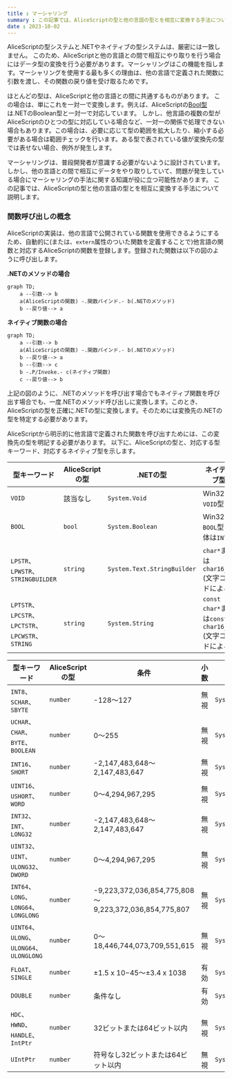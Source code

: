 ```yaml
---
title : マーシャリング
summary : この記事では、AliceScriptの型と他の言語の型とを相互に変換する手法について説明します。
date : 2023-10-02
---
```


AliceScriptの型システムと.NETやネイティブの型システムは、厳密には一致しません。
このため、AliceScriptと他の言語との間で相互にやり取りを行う場合にはデータ型の変換を行う必要があります。マーシャリングはこの機能を指します。マーシャリングを使用する最も多くの理由は、他の言語で定義された関数に引数を渡し、その関数の戻り値を受け取るためです。

ほとんどの型は、AliceScriptと他の言語との間に共通するものがあります。
この場合は、単にこれを一対一で変換します。例えば、AliceScriptの[Bool型](../api/bool/index.md)は.NETのBoolean型と一対一で対応しています。
しかし、他言語の複数の型がAliceScriptのひとつの型に対応している場合など、一対一の関係で処理できない場合もあります。この場合は、必要に応じて型の範囲を拡大したり、縮小する必要がある場合は範囲チェックを行います。ある型で表されている値が変換先の型では表せない場合、例外が発生します。

マーシャリングは、普段開発者が意識する必要がないように設計されています。
しかし、他の言語との間で相互にデータをやり取りしていて、問題が発生している場合にマーシャリングの手法に関する知識が役に立つ可能性があります。
この記事では、AliceScriptの型と他の言語の型とを相互に変換する手法について説明します。

### 関数呼び出しの概念

AliceScriptの実装は、他の言語で公開されている関数を使用できるようにするため、自動的に(または、`extern`属性のついた関数を定義することで)他言語の関数と対応するAliceScriptの関数を登録します。登録された関数は以下の図のように呼び出します。

**.NETのメソッドの場合**

```mermaid
graph TD;
    a --引数--> b
    a(AliceScriptの関数) -.関数バインド.- b(.NETのメソッド)
    b --戻り値--> a
```

**ネイティブ関数の場合**

```mermaid
graph TD;
    a --引数--> b
    a(AliceScriptの関数) -.関数バインド.- b(.NETのメソッド)
    b --戻り値--> a
    b --引数--> c
    b -.P/Invoke.- c(ネイティブ関数)
    c --戻り値--> b
```

上記の図のように、.NETのメソッドを呼び出す場合でもネイティブ関数を呼び出す場合でも、一度.NETのメソッド呼び出しに変換します。このとき、AliceScriptの型を正確に.NETの型に変換します。そのためには変換先の.NETの型を特定する必要があります。

AliceScriptから明示的に他言語で定義された関数を呼び出すためには、この変換先の型を明記する必要があります。
以下に、AliceScriptの型と、対応する型キーワード、対応するネイティブ型を示します。

|型キーワード|AliceScriptの型|.NETの型|ネイティブ型|
|--|--|--|--|
|`VOID`|該当なし|`System.Void`|Win32の`VOID`型|
|`BOOL`|`bool`|`System.Boolean`|Win32の`BOOL`型(実体は`INT`)|
|`LPSTR`、`LPWSTR`、`STRINGBUILDER`|`string`|`System.Text.StringBuilder`|`char*`または`char16_t*`(文字コードによる)|
|`LPTSTR`、`LPCSTR`、`LPCTSTR`、`LPCWSTR`、`STRING`|`string`|`System.String`|`const char*`または`const char16_t*`(文字コードによる)|

|型キーワード|AliceScriptの型|条件|小数|.NETの型|ネイティブ型|
|--|--|--|--|--|--|
|`INT8`、`SCHAR`、`SBYTE`|`number`|-128～127|無視|`System.SByte`|`int8_t`|
|`UCHAR`、`CHAR`、`BYTE`、`BOOLEAN`|`number`|0～255|無視|`System.Byte`|`uint8_t`|
|`INT16`、`SHORT`|`number`|-2,147,483,648～2,147,483,647|無視|`System.Int16`|`int16_t`|
|`UINT16`、`USHORT`、`WORD`|`number`|0～4,294,967,295|無視|`System.UInt16`|`uint16_t`|
|`INT32`、`INT`、`LONG32`|`number`|-2,147,483,648～2,147,483,647|無視|`System.Int32`|`int32_t`|
|`UINT32`、`UINT`、`ULONG32`、`DWORD`|`number`|0～4,294,967,295|無視|`System.UInt32`|`uint32_t`|
|`INT64`、`LONG`、`LONG64`、`LONGLONG`|`number`|-9,223,372,036,854,775,808～9,223,372,036,854,775,807|無視|`System.Int64`|`int64_t`|
|`UINT64`、`ULONG`、`ULONG64`、`ULONGLONG`|`number`|0～18,446,744,073,709,551,615|無視|`System.UInt64`|`uint64_t`|
|`FLOAT`、`SINGLE`|`number`|±1.5 x 10−45～±3.4 x 1038|有効|`System.Short`|Win32の`SINGLE`型|
|`DOUBLE`|`number`|条件なし|有効|`System.Double`|Win32の`DOUBLE`型|
|`HDC`、`HWND`、`HANDLE`、`IntPtr`|`number`|32ビットまたは64ビット以内|無視|`System.IntPtr`|`intptr_t`|
|`UIntPtr`|`number`|符号なし32ビットまたは64ビット以内|無視|`System.UIntPtr`|`uintptr_t`|